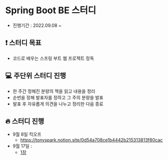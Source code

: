 # Spring Boot BE 스터디
+ 진행기간 : 2022.09.08 ~

## ❗️ 스터디 목표
+ 코드로 배우는 스프링 부트 웹 프로젝트 정독

## 💻 주단위 스터디 진행
+ 한 주간 정해진 분량의 책을 읽고 내용을 정리
+ 순번을 정해 발표자를 정하고 그 주의 분량을 발표
+ 발표 후 자유롭게 의견을 나누고 정리한 다음 종료

## 🔥 스터디 진행
+ 9월 8일 킥오프
  + https://tonyspark.notion.site/0d54a708ce1b4442b215313813f80cac
+ 9월 17일 : 
  + [1장](./week1/chapter01/Chapter01.md) 
    
  
